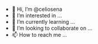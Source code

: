 - 👋 Hi, I’m @celiosena
- 👀 I’m interested in ...
- 🌱 I’m currently learning ...
- 💞️ I’m looking to collaborate on ...
- 📫 How to reach me ...

<!---
celiosena/celiosena is a ✨ special ✨ repository because its `README.md` (this file) appears on your GitHub profile.
You can click the Preview link to take a look at your changes.
--->
